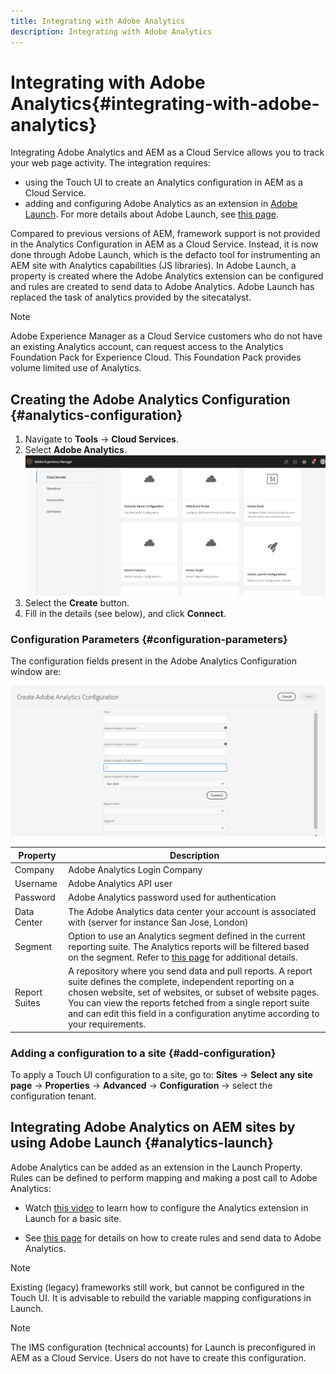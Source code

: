 ```yaml
---
title: Integrating with Adobe Analytics
description: Integrating with Adobe Analytics 
---
```


# Integrating with Adobe Analytics{#integrating-with-adobe-analytics}

Integrating Adobe Analytics and AEM as a Cloud Service allows you to track your web page activity. The integration requires:

* using the Touch UI to create an Analytics configuration in AEM as a Cloud Service.
* adding and configuring Adobe Analytics as an extension in [Adobe Launch](#analytics-launch). For more details about Adobe Launch, see [this page](https://docs.adobe.com/content/help/en/launch/using/intro/get-started/quick-start.html).

Compared to previous versions of AEM, framework support is not provided in the Analytics Configuration in AEM as a Cloud Service. Instead, it is now done through Adobe Launch, which is the defacto tool for instrumenting an AEM site with Analytics capabilities (JS libraries). In Adobe Launch, a property is created where the Adobe Analytics extension can be configured and rules are created to send data to Adobe Analytics. Adobe Launch has replaced the task of analytics provided by the sitecatalyst.

>[!NOTE]
>
>Adobe Experience Manager as a Cloud Service customers who do not have an existing Analytics account, can request access to the Analytics Foundation Pack for Experience Cloud. This Foundation Pack provides volume limited use of Analytics.

## Creating the Adobe Analytics Configuration {#analytics-configuration}

1. Navigate to **Tools** → **Cloud Services**.
2. Select **Adobe Analytics**.
![Adobe Analytics Window](assets/analytics_screen2.png "Adobe Analytics Window")
3. Select the **Create** button.
4. Fill in the details (see below), and click **Connect**.

### Configuration Parameters {#configuration-parameters}

The configuration fields present in the Adobe Analytics Configuration window are:

![Configuration Parameters](assets/properties_field1.png "Configuration Parameters")

| Property | Description |
|---|---|
| Company | Adobe Analytics Login Company |
| Username | Adobe Analytics API user |
| Password | Adobe Analytics password used for authentication |
| Data Center | The Adobe Analytics data center your account is associated with (server for instance San Jose, London) |
| Segment | Option to use an Analytics segment defined in the current reporting suite. The Analytics reports will be filtered based on the segment. Refer to [this page](https://docs.adobe.com/content/help/en/analytics/components/segmentation/seg-overview.html) for additional details. |
| Report Suites | A repository where you send data and pull reports. A report suite defines the complete, independent reporting on a chosen website, set of websites, or subset of website pages. You can view the reports fetched from a single report suite and can edit this field in a configuration anytime according to your requirements. |

### Adding a configuration to a site {#add-configuration}

To apply a Touch UI configuration to a site, go to: **Sites** → **Select any site page** → **Properties** → **Advanced** → **Configuration** → select the configuration tenant.

## Integrating Adobe Analytics on AEM sites by using Adobe Launch {#analytics-launch}

Adobe Analytics can be added as an extension in the Launch Property. Rules can be defined to perform mapping and making a post call to Adobe Analytics:

* Watch [this video](https://docs.adobe.com/content/help/en/analytics-learn/tutorials/implementation/via-adobe-launch/basic-configuration-of-the-analytics-launch-extension.html) to learn how to configure the Analytics extension in Launch for a basic site.

* See [this page](https://docs.adobe.com/content/help/en/core-services-learn/implementing-in-websites-with-launch/implement-solutions/analytics.html) for details on how to create rules and send data to Adobe Analytics.

>[!NOTE]
>
>Existing (legacy) frameworks still work, but cannot be configured in the Touch UI. It is advisable to rebuild the variable mapping configurations in Launch.

>[!NOTE]
>
>The IMS configuration (technical accounts) for Launch is preconfigured in AEM as a Cloud Service. Users do not have to create this configuration.
